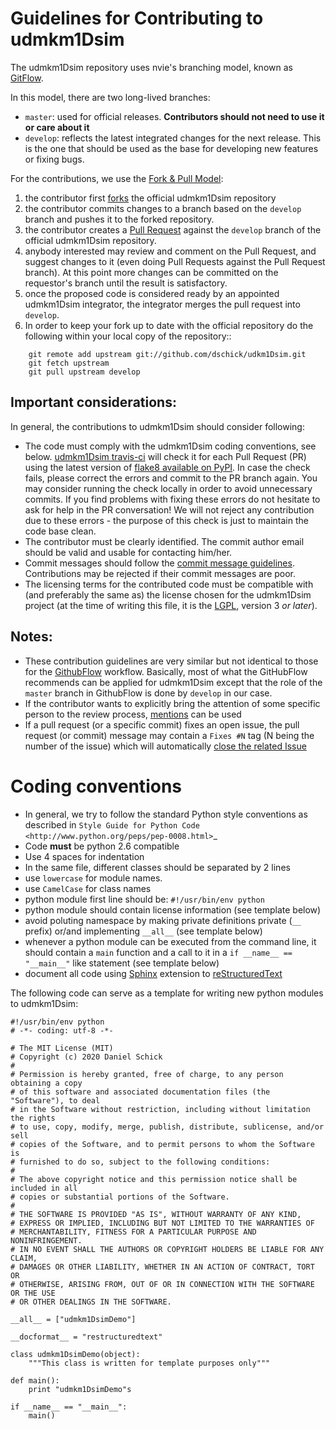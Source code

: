 # Guidelines for Contributing to udmkm1Dsim

The udmkm1Dsim repository uses nvie's branching model, known as 
[GitFlow][].

In this model, there are two long-lived branches:

- `master`: used for official releases. **Contributors should 
  not need to use it or care about it**
- `develop`: reflects the latest integrated changes for the next 
  release. This is the one that should be used as the base for 
  developing new features or fixing bugs. 

For the contributions, we use the [Fork & Pull Model][]:

1. the contributor first [forks][] the official udmkm1Dsim repository
2. the contributor commits changes to a branch based on the 
   `develop` branch and pushes it to the forked repository.
3. the contributor creates a [Pull Request][] against the `develop` 
   branch of the official udmkm1Dsim repository.
4. anybody interested may review and comment on the Pull Request, and 
   suggest changes to it (even doing Pull Requests against the Pull
   Request branch). At this point more changes can be committed on the 
   requestor's branch until the result is satisfactory.
5. once the proposed code is considered ready by an appointed udmkm1Dsim 
   integrator, the integrator merges the pull request into `develop`.
6. In order to keep your fork up to date with the official repository do 
   the following within your local copy of the repository::
```
    git remote add upstream git://github.com/dschick/udkm1Dsim.git
    git fetch upstream
    git pull upstream develop
```   
   
## Important considerations:

In general, the contributions to udmkm1Dsim should consider following:

- The code must comply with the udmkm1Dsim coding conventions, see below.
  [udmkm1Dsim travis-ci][] will check it for each Pull Request (PR) using
  the latest version of [flake8 available on PyPI][].
  In case the check fails, please correct the errors and commit
  to the PR branch again. You may consider running the check locally
  in order to avoid unnecessary commits.
  If you find problems with fixing these errors do not hesitate to ask for
  help in the PR conversation! We will not reject any contribution due
  to these errors - the purpose of this check is just to maintain the code
  base clean.
- The contributor must be clearly identified. The commit author 
  email should be valid and usable for contacting him/her.
- Commit messages  should follow the [commit message guidelines][]. 
  Contributions may be rejected if their commit messages are poor.
- The licensing terms for the contributed code must be compatible 
  with (and preferably the same as) the license chosen for the udmkm1Dsim 
  project (at the time of writing this file, it is the [LGPL][], 
  version 3 *or later*).

   
## Notes:
  
- These contribution guidelines are very similar but not identical to 
  those for the [GithubFlow][] workflow. Basically, most of what the 
  GitHubFlow recommends can be applied for udmkm1Dsim except that the 
  role of the `master` branch in GithubFlow is done by `develop` in our 
  case.  
- If the contributor wants to explicitly bring the attention of some 
  specific person to the review process, [mentions][] can be used
- If a pull request (or a specific commit) fixes an open issue, the pull
  request (or commit) message may contain a `Fixes #N` tag (N being 
  the number of the issue) which will automatically [close the related 
  Issue][tag_issue_closing]
  

# Coding conventions

- In general, we try to follow the standard Python style conventions as
  described in
  `Style Guide for Python Code  <http://www.python.org/peps/pep-0008.html>`_
- Code **must** be python 2.6 compatible
- Use 4 spaces for indentation
- In the same file, different classes should be separated by 2 lines
- use ``lowercase`` for module names.
- use ``CamelCase`` for class names
- python module first line should be:
  `#!/usr/bin/env python` 
- python module should contain license information (see template below)
- avoid poluting namespace by making private definitions private (``__`` prefix)
  or/and implementing ``__all__`` (see template below)
- whenever a python module can be executed from the command line, it should 
  contain a ``main`` function and a call to it in a ``if __name__ == "__main__"``
  like statement (see template below)
- document all code using [Sphinx][] extension to [reStructuredText][]

The following code can serve as a template for writing new python modules to
udmkm1Dsim:

    #!/usr/bin/env python
    # -*- coding: utf-8 -*-
    
    # The MIT License (MIT)
    # Copyright (c) 2020 Daniel Schick
    #
    # Permission is hereby granted, free of charge, to any person obtaining a copy
    # of this software and associated documentation files (the "Software"), to deal
    # in the Software without restriction, including without limitation the rights
    # to use, copy, modify, merge, publish, distribute, sublicense, and/or sell
    # copies of the Software, and to permit persons to whom the Software is
    # furnished to do so, subject to the following conditions:
    #
    # The above copyright notice and this permission notice shall be included in all
    # copies or substantial portions of the Software.
    #
    # THE SOFTWARE IS PROVIDED "AS IS", WITHOUT WARRANTY OF ANY KIND,
    # EXPRESS OR IMPLIED, INCLUDING BUT NOT LIMITED TO THE WARRANTIES OF
    # MERCHANTABILITY, FITNESS FOR A PARTICULAR PURPOSE AND NONINFRINGEMENT.
    # IN NO EVENT SHALL THE AUTHORS OR COPYRIGHT HOLDERS BE LIABLE FOR ANY CLAIM,
    # DAMAGES OR OTHER LIABILITY, WHETHER IN AN ACTION OF CONTRACT, TORT OR
    # OTHERWISE, ARISING FROM, OUT OF OR IN CONNECTION WITH THE SOFTWARE OR THE USE
    # OR OTHER DEALINGS IN THE SOFTWARE.

    __all__ = ["udmkm1DsimDemo"]
    
    __docformat__ = "restructuredtext"
    
    class udmkm1DsimDemo(object):
        """This class is written for template purposes only"""
        
    def main():
        print "udmkm1DsimDemo"s
    
    if __name__ == "__main__":
        main()


[gitflow]: http://nvie.com/posts/a-successful-git-branching-model/
[Fork & Pull Model]: https://en.wikipedia.org/wiki/Fork_and_pull_model
[forks]: https://help.github.com/articles/fork-a-repo/
[Pull Request]: https://help.github.com/articles/creating-a-pull-request/
[commit message guidelines]: http://tbaggery.com/2008/04/19/a-note-about-git-commit-messages.html
[GitHubFlow]: https://guides.github.com/introduction/flow/index.html
[mentions]: https://github.com/blog/821-mention-somebody-they-re-notified
[tag_issue_closing]: https://help.github.com/articles/closing-issues-via-commit-messages/
[LGPL]: http://www.gnu.org/licenses/lgpl.html
[udmkm1Dsim travis-ci]: https://travis-ci.com/dschick/udkm1Dsimpy/
[flake8 available on PyPI]: https://pypi.org/project/flake8
[reStructuredText]:  http://docutils.sourceforge.net/rst.html
[Sphinx]: http://sphinx.pocoo.org/
